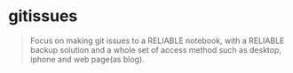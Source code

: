 # gitissues
> Focus on making git issues to a RELIABLE notebook, with a RELIABLE backup solution and a whole set of access method such as desktop, iphone and web page(as blog).
